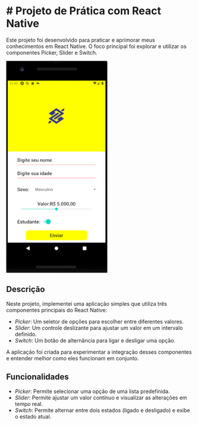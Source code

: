 # # Projeto de Prática com React Native

Este projeto foi desenvolvido para praticar e aprimorar meus conhecimentos em React Native. O foco principal foi explorar e utilizar os componentes Picker, Slider e Switch.

![Tela Principal](src/img/tela-principal.png)

## Descrição

Neste projeto, implementei uma aplicação simples que utiliza três componentes principais do React Native:

- *Picker*: Um seletor de opções para escolher entre diferentes valores.
- *Slider*: Um controle deslizante para ajustar um valor em um intervalo definido.
- *Switch*: Um botão de alternância para ligar e desligar uma opção.

A aplicação foi criada para experimentar a integração desses componentes e entender melhor como eles funcionam em conjunto.

## Funcionalidades

- *Picker*: Permite selecionar uma opção de uma lista predefinida.
- *Slider*: Permite ajustar um valor contínuo e visualizar as alterações em tempo real.
- *Switch*: Permite alternar entre dois estados (ligado e desligado) e exibe o estado atual.
